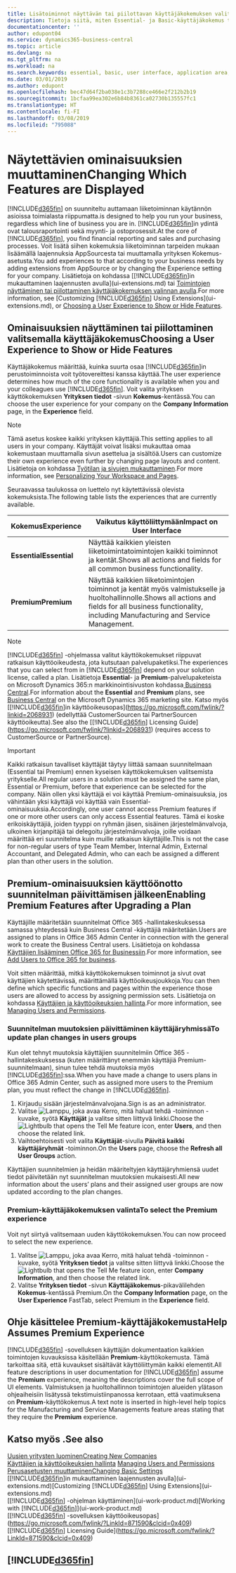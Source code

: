 ```yaml
---
title: Lisätoiminnot näyttävän tai piilottavan käyttäjäkokemuksen valitseminen | Microsoft Docs
description: Tietoja siitä, miten Essential- ja Basic-käyttäjäkokemus tarkoittaa käyttöliittymässä, sovellusalueilla ja yrityksessä.
documentationcenter: ''
author: edupont04
ms.service: dynamics365-business-central
ms.topic: article
ms.devlang: na
ms.tgt_pltfrm: na
ms.workload: na
ms.search.keywords: essential, basic, user interface, application area, experience
ms.date: 03/01/2019
ms.author: edupont
ms.openlocfilehash: bec47d64f2ba038e1c3b7288ce466e2f212b2b19
ms.sourcegitcommit: 1bcfaa99ea302e6b84b8361ca02730b135557fc1
ms.translationtype: HT
ms.contentlocale: fi-FI
ms.lasthandoff: 03/08/2019
ms.locfileid: "795088"
---
```

# <a name="changing-which-features-are-displayed"></a><span data-ttu-id="5dee9-103">Näytettävien ominaisuuksien muuttaminen</span><span class="sxs-lookup"><span data-stu-id="5dee9-103">Changing Which Features are Displayed</span></span>
[!INCLUDE[d365fin](includes/d365fin_md.md)] <span data-ttu-id="5dee9-104">on suunniteltu auttamaan liiketoiminnan käytännön asioissa toimialasta riippumatta.</span><span class="sxs-lookup"><span data-stu-id="5dee9-104">is designed to help you run your business, regardless which line of business you are in.</span></span> <span data-ttu-id="5dee9-105">[!INCLUDE[d365fin](includes/d365fin_md.md)]in ydintä ovat talousraportointi sekä myynti- ja ostoprosessit.</span><span class="sxs-lookup"><span data-stu-id="5dee9-105">At the core of [!INCLUDE[d365fin](includes/d365fin_md.md)], you find financial reporting and sales and purchasing processes.</span></span> <span data-ttu-id="5dee9-106">Voit lisätä siihen kokemuksia liiketoiminnan tarpeiden mukaan lisäämällä laajennuksia AppSourcesta tai muuttamalla yrityksen Kokemus-asetusta.</span><span class="sxs-lookup"><span data-stu-id="5dee9-106">You add experiences to that according to your business needs by adding extensions from AppSource or by changing the Experience setting for your company.</span></span> <span data-ttu-id="5dee9-107">Lisätietoja on kohdassa [[!INCLUDE[d365fin](includes/d365fin_md.md)]in mukauttaminen laajennusten avulla](ui-extensions.md) tai [Toimintojen näyttäminen tai piilottaminen käyttäjäkokemuksen valinnan avulla](ui-experiences.md#choosing-a-user-experience-to-show-or-hide-features).</span><span class="sxs-lookup"><span data-stu-id="5dee9-107">For more information, see [Customizing [!INCLUDE[d365fin](includes/d365fin_md.md)] Using Extensions](ui-extensions.md), or [Choosing a User Experience to Show or Hide Features](ui-experiences.md#choosing-a-user-experience-to-show-or-hide-features).</span></span>

## <a name="choosing-a-user-experience-to-show-or-hide-features"></a><span data-ttu-id="5dee9-108">Ominaisuuksien näyttäminen tai piilottaminen valitsemalla käyttäjäkokemus</span><span class="sxs-lookup"><span data-stu-id="5dee9-108">Choosing a User Experience to Show or Hide Features</span></span>
<span data-ttu-id="5dee9-109">Käyttäjäkokemus määrittää, kuinka suurta osaa [!INCLUDE[d365fin](includes/d365fin_md.md)]in perustoiminnoista voit työtovereittesi kanssa käyttää.</span><span class="sxs-lookup"><span data-stu-id="5dee9-109">The user experience determines how much of the core functionality is available when you and your colleagues use [!INCLUDE[d365fin](includes/d365fin_md.md)].</span></span> <span data-ttu-id="5dee9-110">Voit valita yrityksen käyttökokemuksen **Yrityksen tiedot** -sivun **Kokemus**-kentässä.</span><span class="sxs-lookup"><span data-stu-id="5dee9-110">You can choose the user experience for your company on the **Company Information** page, in the **Experience** field.</span></span>

> [!NOTE]  
> <span data-ttu-id="5dee9-111">Tämä asetus koskee kaikki yrityksen käyttäjiä.</span><span class="sxs-lookup"><span data-stu-id="5dee9-111">This setting applies to all users in your company.</span></span> <span data-ttu-id="5dee9-112">Käyttäjät voivat lisäksi mukauttaa omaa kokemustaan muuttamalla sivun asettelua ja sisältöä.</span><span class="sxs-lookup"><span data-stu-id="5dee9-112">Users can customize their own experience even further by changing page layouts and content.</span></span> <span data-ttu-id="5dee9-113">Lisätietoja on kohdassa [Työtilan ja sivujen mukauttaminen](ui-personalization-user.md).</span><span class="sxs-lookup"><span data-stu-id="5dee9-113">For more information, see [Personalizing Your Workspace and Pages](ui-personalization-user.md).</span></span>  

<span data-ttu-id="5dee9-114">Seuraavassa taulukossa on luettelo nyt käytettävissä olevista kokemuksista.</span><span class="sxs-lookup"><span data-stu-id="5dee9-114">The following table lists the experiences that are currently available.</span></span>

| <span data-ttu-id="5dee9-115">Kokemus</span><span class="sxs-lookup"><span data-stu-id="5dee9-115">Experience</span></span> | <span data-ttu-id="5dee9-116">Vaikutus käyttöliittymään</span><span class="sxs-lookup"><span data-stu-id="5dee9-116">Impact on User Interface</span></span> |
| --- | --- |
| <span data-ttu-id="5dee9-117">**Essential**</span><span class="sxs-lookup"><span data-stu-id="5dee9-117">**Essential**</span></span> |<span data-ttu-id="5dee9-118">Näyttää kaikkien yleisten liiketoimintatoimintojen kaikki toiminnot ja kentät.</span><span class="sxs-lookup"><span data-stu-id="5dee9-118">Shows all actions and fields for all common business functionality.</span></span>|
| <span data-ttu-id="5dee9-119">**Premium**</span><span class="sxs-lookup"><span data-stu-id="5dee9-119">**Premium**</span></span> |<span data-ttu-id="5dee9-120">Näyttää kaikkien liiketoimintojen toiminnot ja kentät myös valmistukselle ja huoltohallinnolle.</span><span class="sxs-lookup"><span data-stu-id="5dee9-120">Shows all actions and fields for all business functionality, including Manufacturing and Service Management.</span></span>|

> [!NOTE]  
> <span data-ttu-id="5dee9-121">[!INCLUDE[d365fin](includes/d365fin_md.md)] -ohjelmassa valitut käyttökokemukset riippuvat ratkaisun käyttöoikeudesta, jota kutsutaan palvelupaketiksi.</span><span class="sxs-lookup"><span data-stu-id="5dee9-121">The experiences that you can select from in [!INCLUDE[d365fin](includes/d365fin_md.md)] depend on your solution license, called a plan.</span></span> <span data-ttu-id="5dee9-122">Lisätietoja **Essential**- ja **Premium**-palvelupaketeista on Microsoft Dynamics 365:n markkinointisivuston kohdassa[ Business Central](https://go.microsoft.com/fwlink/?linkid=870242).</span><span class="sxs-lookup"><span data-stu-id="5dee9-122">For information about the **Essential** and **Premium** plans, see [Business Central](https://go.microsoft.com/fwlink/?linkid=870242) on the Microsoft Dynamics 365 marketing site.</span></span> <span data-ttu-id="5dee9-123">Katso myös [[!INCLUDE[d365fin](includes/d365fin_md.md)]in käyttöoikeusopas](https://go.microsoft.com/fwlink/?linkid=2068931) (edellyttää CustomerSourcen tai PartnerSourcen käyttöoikeutta).</span><span class="sxs-lookup"><span data-stu-id="5dee9-123">See also the [[!INCLUDE[d365fin](includes/d365fin_md.md)] Licensing Guide](https://go.microsoft.com/fwlink/?linkid=2068931) (requires access to CustomerSource or PartnerSource).</span></span>

> [!IMPORTANT]  
> <span data-ttu-id="5dee9-124">Kaikki ratkaisun tavalliset käyttäjät täytyy liittää samaan suunnitelmaan (Essential tai Premium) ennen kyseisen käyttökokemuksen valitsemista yritykselle.</span><span class="sxs-lookup"><span data-stu-id="5dee9-124">All regular users in a solution must be assigned the same plan, Essential or Premium, before that experience can be selected for the company.</span></span> <span data-ttu-id="5dee9-125">Näin ollen yksi käyttäjä ei voi käyttää Premium-ominaisuuksia, jos vähintään yksi käyttäjä voi käyttää vain Essential-ominaisuuksia.</span><span class="sxs-lookup"><span data-stu-id="5dee9-125">Accordingly, one user cannot access Premium features if one or more other users can only access Essential features.</span></span> <span data-ttu-id="5dee9-126">Tämä ei koske erikoiskäyttäjiä, joiden tyyppi on ryhmän jäsen, sisäinen järjestelmänvalvoja, ulkoinen kirjanpitäjä tai delegoitu järjestelmänvalvoja, joille voidaan määrittää eri suunnitelma kuin muille ratkaisun käyttäjille.</span><span class="sxs-lookup"><span data-stu-id="5dee9-126">This is not the case for non-regular users of type Team Member, Internal Admin, External Accountant, and Delegated Admin, who can each be assigned a different plan than other users in the solution.</span></span>

## <a name="enabling-premium-features-after-upgrading-a-plan"></a><span data-ttu-id="5dee9-127">Premium-ominaisuuksien käyttöönotto suunnitelman päivittämisen jälkeen</span><span class="sxs-lookup"><span data-stu-id="5dee9-127">Enabling Premium Features after Upgrading a Plan</span></span>
<span data-ttu-id="5dee9-128">Käyttäjille määritetään suunnitelmat Office 365 -hallintakeskuksessa samassa yhteydessä kuin Business Central -käyttäjiä määritetään.</span><span class="sxs-lookup"><span data-stu-id="5dee9-128">Users are assigned to plans in Office 365 Admin Center in connection with the general work to create the Business Central users.</span></span> <span data-ttu-id="5dee9-129">Lisätietoja on kohdassa [Käyttäjien lisääminen Office 365 for Businessiin](https://support.office.com/en-us/article/Add-users-to-Office-365-for-business-435ccec3-09dd-4587-9ebd-2f3cad6bc2bc).</span><span class="sxs-lookup"><span data-stu-id="5dee9-129">For more information, see [Add Users to Office 365 for business](https://support.office.com/en-us/article/Add-users-to-Office-365-for-business-435ccec3-09dd-4587-9ebd-2f3cad6bc2bc).</span></span>

<span data-ttu-id="5dee9-130">Voit sitten määrittää, mitkä käyttökokemuksen toiminnot ja sivut ovat käyttäjien käytettävissä, määrittämällä käyttöoikeusjoukkoja.</span><span class="sxs-lookup"><span data-stu-id="5dee9-130">You can then define which specific functions and pages within the experience those users are allowed to access by assigning permission sets.</span></span> <span data-ttu-id="5dee9-131">Lisätietoja on kohdassa [Käyttäjien ja käyttöoikeuksien hallinta](ui-how-users-permissions.md).</span><span class="sxs-lookup"><span data-stu-id="5dee9-131">For more information, see [Managing Users and Permissions](ui-how-users-permissions.md).</span></span>

### <a name="to-update-plan-changes-in-users-groups"></a><span data-ttu-id="5dee9-132">Suunnitelman muutoksien päivittäminen käyttäjäryhmissä</span><span class="sxs-lookup"><span data-stu-id="5dee9-132">To update plan changes in users groups</span></span>
<span data-ttu-id="5dee9-133">Kun olet tehnyt muutoksia käyttäjien suunnitelmiin Office 365 -hallintakeskuksessa (kuten määrittänyt enemmän käyttäjiä Premium-suunnitelmaan), sinun tulee tehdä muutoksia myös [!INCLUDE[d365fin](includes/d365fin_md.md)]:ssa.</span><span class="sxs-lookup"><span data-stu-id="5dee9-133">When you have made a change to users plans in Office 365 Admin Center, such as assigned more users to the Premium plan, you must reflect the change in [!INCLUDE[d365fin](includes/d365fin_md.md)].</span></span>

1. <span data-ttu-id="5dee9-134">Kirjaudu sisään järjestelmänvalvojana.</span><span class="sxs-lookup"><span data-stu-id="5dee9-134">Sign is as an administrator.</span></span>
2. <span data-ttu-id="5dee9-135">Valitse ![Lamppu, joka avaa Kerro, mitä haluat tehdä -toiminnon](media/ui-search/search_small.png "Kerro, mitä haluat tehdä") -kuvake, syötä **Käyttäjät** ja valitse sitten liittyvä linkki.</span><span class="sxs-lookup"><span data-stu-id="5dee9-135">Choose the ![Lightbulb that opens the Tell Me feature](media/ui-search/search_small.png "Tell me what you want to do") icon, enter **Users**, and then choose the related link.</span></span>
3. <span data-ttu-id="5dee9-136">Vaihtoehtoisesti voit valita **Käyttäjät**-sivulla **Päivitä kaikki käyttäjäryhmät** -toiminnon.</span><span class="sxs-lookup"><span data-stu-id="5dee9-136">On the **Users** page, choose the **Refresh all User Groups** action.</span></span>

<span data-ttu-id="5dee9-137">Käyttäjien suunnitelmien ja heidän määriteltyjen käyttäjäryhmiensä uudet tiedot päivitetään nyt suunnitelman muutoksien mukaisesti.</span><span class="sxs-lookup"><span data-stu-id="5dee9-137">All new information about the users’ plans and their assigned user groups are now updated according to the plan changes.</span></span>

### <a name="to-select-the-premium-experience"></a><span data-ttu-id="5dee9-138">Premium-käyttäjäkokemuksen valinta</span><span class="sxs-lookup"><span data-stu-id="5dee9-138">To select the Premium experience</span></span>
<span data-ttu-id="5dee9-139">Voit nyt siirtyä valitsemaan uuden käyttökokemuksen.</span><span class="sxs-lookup"><span data-stu-id="5dee9-139">You can now proceed to select the new experience.</span></span>
1. <span data-ttu-id="5dee9-140">Valitse ![Lamppu, joka avaa Kerro, mitä haluat tehdä -toiminnon](media/ui-search/search_small.png "Kerro, mitä haluat tehdä") -kuvake, syötä **Yrityksen tiedot** ja valitse sitten liittyvä linkki.</span><span class="sxs-lookup"><span data-stu-id="5dee9-140">Choose the ![Lightbulb that opens the Tell Me feature](media/ui-search/search_small.png "Tell me what you want to do") icon, enter **Company Information**, and then choose the related link.</span></span>
2. <span data-ttu-id="5dee9-141">Valitse **Yrityksen tiedot** -sivun **Käyttäjäkokemus**-pikavälilehden **Kokemus**-kentässä Premium.</span><span class="sxs-lookup"><span data-stu-id="5dee9-141">On the **Company Information** page, on the **User Experience** FastTab, select Premium  in the **Experience** field.</span></span>

## <a name="help-assumes-premium-experience"></a><span data-ttu-id="5dee9-142">Ohje käsittelee Premium-käyttäjäkokemusta</span><span class="sxs-lookup"><span data-stu-id="5dee9-142">Help Assumes Premium Experience</span></span>
<span data-ttu-id="5dee9-143">[!INCLUDE[d365fin](includes/d365fin_md.md)] -sovelluksen käyttäjän dokumentaation kaikkien toimintojen kuvauksissa käsitellään **Premium**-käyttökokemusta. Tämä tarkoittaa sitä, että kuvaukset sisältävät käyttöliittymän kaikki elementit.</span><span class="sxs-lookup"><span data-stu-id="5dee9-143">All feature descriptions in user documentation for [!INCLUDE[d365fin](includes/d365fin_md.md)] assume the **Premium** experience, meaning the descriptions cover the full scope of UI elements.</span></span> <span data-ttu-id="5dee9-144">Valmistuksen ja huoltohallinnon toimintojen alueiden ylätason ohjeaiheisiin lisätyssä tekstimuistiinpanossa kerrotaan, että vaatimuksena on **Premium**-käyttökokemus.</span><span class="sxs-lookup"><span data-stu-id="5dee9-144">A text note is inserted in high-level help topics for the Manufacturing and Service Managements feature areas stating that they require the **Premium** experience.</span></span>

## <a name="see-also"></a><span data-ttu-id="5dee9-145">Katso myös .</span><span class="sxs-lookup"><span data-stu-id="5dee9-145">See also</span></span>
[<span data-ttu-id="5dee9-146">Uusien yritysten luominen</span><span class="sxs-lookup"><span data-stu-id="5dee9-146">Creating New Companies</span></span>](about-new-company.md)  
<span data-ttu-id="5dee9-147">[Käyttäjien ja käyttöoikeuksien hallinta](ui-how-users-permissions.md)  </span><span class="sxs-lookup"><span data-stu-id="5dee9-147">[Managing Users and Permissions](ui-how-users-permissions.md)  </span></span>  
[<span data-ttu-id="5dee9-148">Perusasetusten muuttaminen</span><span class="sxs-lookup"><span data-stu-id="5dee9-148">Changing Basic Settings</span></span>](ui-change-basic-settings.md)  
<span data-ttu-id="5dee9-149">[[!INCLUDE[d365fin](includes/d365fin_md.md)]in mukauttaminen laajennusten avulla](ui-extensions.md)</span><span class="sxs-lookup"><span data-stu-id="5dee9-149">[Customizing [!INCLUDE[d365fin](includes/d365fin_md.md)] Using Extensions](ui-extensions.md)</span></span>  
<span data-ttu-id="5dee9-150">[[!INCLUDE[d365fin](includes/d365fin_md.md)] -ohjelman käyttäminen](ui-work-product.md)</span><span class="sxs-lookup"><span data-stu-id="5dee9-150">[Working with [!INCLUDE[d365fin](includes/d365fin_md.md)]](ui-work-product.md)</span></span>  
<span data-ttu-id="5dee9-151">[[!INCLUDE[d365fin](includes/d365fin_md.md)] -sovelluksen käyttöoikeusopas](https://go.microsoft.com/fwlink/?LinkId=871590&clcid=0x409)</span><span class="sxs-lookup"><span data-stu-id="5dee9-151">[[!INCLUDE[d365fin](includes/d365fin_md.md)] Licensing Guide](https://go.microsoft.com/fwlink/?LinkId=871590&clcid=0x409)</span></span>

## [!INCLUDE[d365fin](includes/free_trial_md.md)]  
